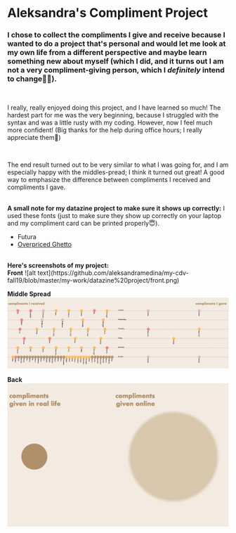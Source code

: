 <h1>Aleksandra's Compliment Project</h1>

<h3>I chose to collect the compliments I give and receive because I wanted to do a project that's personal and would let me look at my own life from a different perspective and maybe learn something new about myself (which I did, and it turns out I am not a very compliment-giving person, which I <i>definitely</i> intend to change🤞🏼).</h3>
<br>
<p>I really, really enjoyed doing this project, and I have learned so much! The hardest part for me was the very beginning, because I struggled with the syntax and was a little rusty with my coding. However, now I feel much more confident! (Big thanks for the help during office hours; I really appreciate them🐣)</p>
<br>
<p>The end result turned out to be very similar to what I was going for, and I am especially happy with the middles-pread; I think it turned out great! A good way to emphasize the difference between compliments I received and compliments I gave.</p>
<br>
<b>A small note for my datazine project to make sure it shows up correctly:</b>
I used these fonts (just to make sure they show up correctly on your laptop and my compliment card can be printed properly😇).

* Futura
* [Overpriced Ghetto](https://github.com/aleksandramedina/my-cdv-fall19/blob/master/my-work/datazine%20project/OverpricedGhetto-Regular.otf)
<br>
<b>Here's screenshots of my project:</b>
<br>
<b>Front</b>
![alt text](https://github.com/aleksandramedina/my-cdv-fall19/blob/master/my-work/datazine%20project/front.png)

<b>Middle Spread</b>
![alt text](https://github.com/aleksandramedina/my-cdv-fall19/blob/master/my-work/datazine%20project/middle.png)

<b>Back</b>
![alt text](https://github.com/aleksandramedina/my-cdv-fall19/blob/master/my-work/datazine%20project/back.png)
